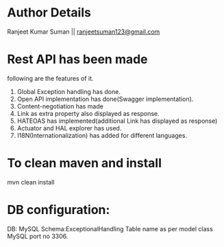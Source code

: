 # Author Details 
Ranjeet Kumar Suman
     || ranjeetsuman123@gmail.com
# Rest API has been made
following are the features of it.
1. Global Exception handling has done.
2. Open API implementation has done(Swagger implementation).
3. Content-negotiation has made
4. Link as extra property also displayed as response.
5. HATEOAS has implemented(additional Link has displayed as response)
6. Actuator and HAL explorer has used.
7. I18N(Internationalization) has added for different languages. 

# To clean maven and install
mvn clean install
# DB configuration:
DB: MySQL
Schema:ExceptionalHandling
Table name as per model class
MySQL port no 3306.
